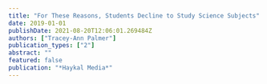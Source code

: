 ```yaml
---
title: "For These Reasons, Students Decline to Study Science Subjects"
date: 2019-01-01
publishDate: 2021-08-20T12:06:01.269484Z
authors: ["Tracey-Ann Palmer"]
publication_types: ["2"]
abstract: ""
featured: false
publication: "*Haykal Media*"
---
```


